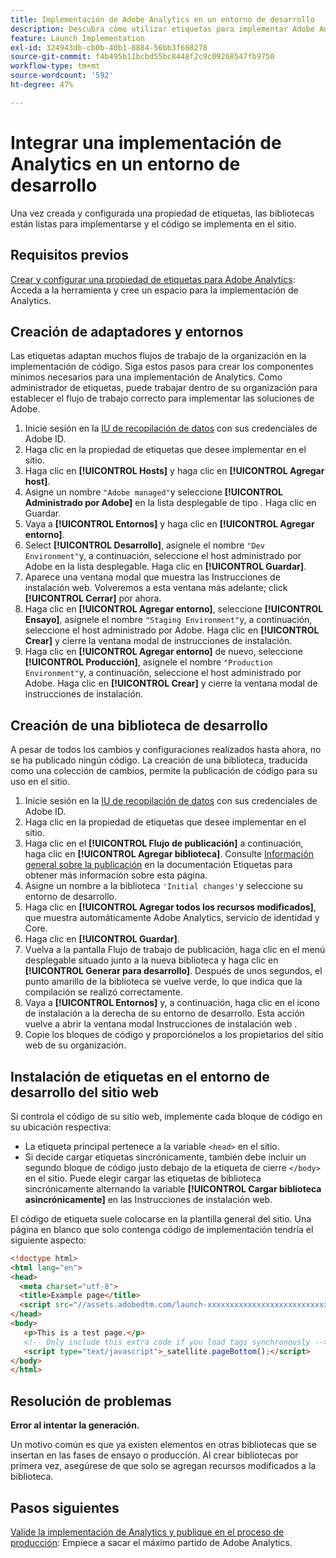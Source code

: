 ```yaml
---
title: Implementación de Adobe Analytics en un entorno de desarrollo
description: Descubra cómo utilizar etiquetas para implementar Adobe Analytics en su entorno de desarrollo.
feature: Launch Implementation
exl-id: 324943db-cb0b-40b1-8884-56bb3f608278
source-git-commit: f4b495b11bcbd55bc8448f2c9c09268547fb9750
workflow-type: tm+mt
source-wordcount: '592'
ht-degree: 47%

---
```


# Integrar una implementación de Analytics en un entorno de desarrollo

Una vez creada y configurada una propiedad de etiquetas, las bibliotecas están listas para implementarse y el código se implementa en el sitio.

## Requisitos previos

[Crear y configurar una propiedad de etiquetas para Adobe Analytics](create-analytics-property.md): Acceda a la herramienta y cree un espacio para la implementación de Analytics.

## Creación de adaptadores y entornos

Las etiquetas adaptan muchos flujos de trabajo de la organización en la implementación de código. Siga estos pasos para crear los componentes mínimos necesarios para una implementación de Analytics. Como administrador de etiquetas, puede trabajar dentro de su organización para establecer el flujo de trabajo correcto para implementar las soluciones de Adobe.

1. Inicie sesión en la [IU de recopilación de datos](https://experience.adobe.com/data-collection) con sus credenciales de Adobe ID.
2. Haga clic en la propiedad de etiquetas que desee implementar en el sitio.
3. Haga clic en **[!UICONTROL Hosts]** y haga clic en **[!UICONTROL Agregar host]**.
4. Asigne un nombre `"Adobe managed"`y seleccione **[!UICONTROL Administrado por Adobe]** en la lista desplegable de tipo . Haga clic en Guardar.
5. Vaya a **[!UICONTROL Entornos]** y haga clic en **[!UICONTROL Agregar entorno]**.
6. Select **[!UICONTROL Desarrollo]**, asígnele el nombre `"Dev Environment"`y, a continuación, seleccione el host administrado por Adobe en la lista desplegable. Haga clic en **[!UICONTROL Guardar]**.
7. Aparece una ventana modal que muestra las Instrucciones de instalación web. Volveremos a esta ventana más adelante; click **[!UICONTROL Cerrar]** por ahora.
8. Haga clic en **[!UICONTROL Agregar entorno]**, seleccione **[!UICONTROL Ensayo]**, asígnele el nombre `"Staging Environment"`y, a continuación, seleccione el host administrado por Adobe. Haga clic en **[!UICONTROL Crear]** y cierre la ventana modal de instrucciones de instalación.
9. Haga clic en **[!UICONTROL Agregar entorno]** de nuevo, seleccione **[!UICONTROL Producción]**, asígnele el nombre `"Production Environment"`y, a continuación, seleccione el host administrado por Adobe. Haga clic en **[!UICONTROL Crear]** y cierre la ventana modal de instrucciones de instalación.

## Creación de una biblioteca de desarrollo

A pesar de todos los cambios y configuraciones realizados hasta ahora, no se ha publicado ningún código. La creación de una biblioteca, traducida como una colección de cambios, permite la publicación de código para su uso en el sitio.

1. Inicie sesión en la [IU de recopilación de datos](https://experience.adobe.com/data-collection) con sus credenciales de Adobe ID.
2. Haga clic en la propiedad de etiquetas que desee implementar en el sitio.
3. Haga clic en el **[!UICONTROL Flujo de publicación]** a continuación, haga clic en **[!UICONTROL Agregar biblioteca]**. Consulte [Información general sobre la publicación](https://experienceleague.adobe.com/docs/experience-platform/tags/publish/overview.html) en la documentación Etiquetas para obtener más información sobre esta página.
4. Asigne un nombre a la biblioteca `'Initial changes'`y seleccione su entorno de desarrollo.
5. Haga clic en **[!UICONTROL Agregar todos los recursos modificados]**, que muestra automáticamente Adobe Analytics, servicio de identidad y Core.
6. Haga clic en **[!UICONTROL Guardar]**.
7. Vuelva a la pantalla Flujo de trabajo de publicación, haga clic en el menú desplegable situado junto a la nueva biblioteca y haga clic en **[!UICONTROL Generar para desarrollo]**. Después de unos segundos, el punto amarillo de la biblioteca se vuelve verde, lo que indica que la compilación se realizó correctamente.
8. Vaya a **[!UICONTROL Entornos]** y, a continuación, haga clic en el icono de instalación a la derecha de su entorno de desarrollo. Esta acción vuelve a abrir la ventana modal Instrucciones de instalación web .
9. Copie los bloques de código y proporciónelos a los propietarios del sitio web de su organización.

## Instalación de etiquetas en el entorno de desarrollo del sitio web

Si controla el código de su sitio web, implemente cada bloque de código en su ubicación respectiva:

* La etiqueta principal pertenece a la variable `<head>` en el sitio.
* Si decide cargar etiquetas sincrónicamente, también debe incluir un segundo bloque de código justo debajo de la etiqueta de cierre `</body>` en el sitio. Puede elegir cargar las etiquetas de biblioteca sincrónicamente alternando la variable **[!UICONTROL Cargar biblioteca asincrónicamente]** en las Instrucciones de instalación web.

El código de etiqueta suele colocarse en la plantilla general del sitio. Una página en blanco que solo contenga código de implementación tendría el siguiente aspecto:

```html
<!doctype html>
<html lang="en">
<head>
  <meta charset="utf-8">
  <title>Example page</title>
  <script src="//assets.adobedtm.com/launch-xxxxxxxxxxxxxxxxxxxxxxxxxxxxxxxxxx-development.min.js"></script>
</head>
<body>
   <p>This is a test page.</p>
   <!-- Only include this extra code if you load tags synchronously -->
   <script type="text/javascript">_satellite.pageBottom();</script>
</body>
</html>
```

## Resolución de problemas

**Error al intentar la generación.**

Un motivo común es que ya existen elementos en otras bibliotecas que se insertan en las fases de ensayo o producción. Al crear bibliotecas por primera vez, asegúrese de que solo se agregan recursos modificados a la biblioteca.

## Pasos siguientes

[Valide la implementación de Analytics y publique en el proceso de producción](validate-publish-prod.md): Empiece a sacar el máximo partido de Adobe Analytics.
